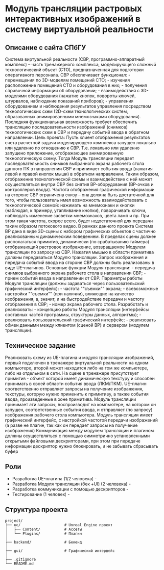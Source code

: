 # Модуль трансляции растровых интерактивных изображений в систему виртуальной реальности
## Описание с сайта СПбГУ
Система виртуальной реальности (СВР, программно-аппаратный комплекс) – часть тренажерного комплекса, моделирующего сложный технологический объект (СТО), предназначенная для подготовки оперативного персонала. СВР обеспечивает функционал: - перемещения по 3D-моделям помещений СТО; - изучения расположение помещений СТО и оборудования в них; - получения справочной информации об оборудовании; - взаимодействия с 3D-моделями оборудования (нажатие кнопок, повороты ключей, штурвалов, наблюдение показаний приборов); - управления оборудованием и наблюдения результатов управления посредством технологических схем (2D-схем технологических систем, образованных анимированными мнемознаками оборудования). Последняя функциональная возможность требует обеспечить трансляцию последовательности изображений (снимков) технологических схем в СВР и передачу событий ввода в обратном направлении. Цель проекта: Пусть клиент отображения результатов счета расчетной задачи моделирующего комплекса запущен локально или удаленно по отношению к СВР. Т.е. локально или удаленно запущено приложение, отображающее анимированную технологическую схему. Тогда Модуль трансляции передает последовательность снимков выбранного экрана рабочего стола данного ПК в направлении СВР и принимает события ввода (нажатия левой и правой кнопок мыши) в обратном направлении. Таким образом, отображение технологической схемы и взаимодействие с ней может осуществляться внутри СВР без снятия ВР-оборудования (ВР-очков и контроллеров ввода). Частота отображения графической информации на стороне СВР ограничена снизу – она должна быть достаточной для того, чтобы пользователь имел возможность взаимодействовать с технологической схемой: нажимать на мнемознаки и кнопки (наблюдая, к примеру, утапливание кнопки), поворачивать ключи, наблюдать изменение засветки мнемознаков, цвета ламп и пр. При этом такая частота, скорее всего, будет недостаточной для передачи таким образом потокового видео. В рамках данного проекта Система ВР дана в виде 3D-сцены с набором графических объектов с частично реализованным динамическим поведением. В пределах сцены должен располагаться примитив, динамически (по срабатыванию таймера) отображающий растровое изображение, возвращаемое Модулем трансляции по запросу из СВР. Нажатия мышью в области примитива должны передаваться Модулю трансляции. Запрос изображения и передача событий ввода на стороне СВР должны быть реализованы в виде UE-плагинов. Основные функции Модуля трансляции: - передача снимков выбранного экрана рабочего стола в направлении СВР; - прием событий ввода в направлении от СВР. Параметры работы Модуля трансляции (должны задаваться через пользовательский графический интерфейс): - частота ""съемки"" экрана; - всевозможные настройки ""съемки"" (при наличии), влияющие на качество изображения, а, значит, и на быстродействие передачи и частоту отображения в СВР; - номер экрана рабочего стола. Разработать и реализовать: - концепцию работы Модуля трансляции (интерфейсы составных частей программы, структуры данных, алгоритмы); - реализовать пользовательский графический интерфейс; - реализовать обмен данными между клиентом (сценой ВР) и сервером (модулем трансляции).
## Техническое задание
Реализовать схему из UE-плагина и модуля трансляции изображений, первый подключен в тренажере виртуальной реальности на одном компьютере, второй может находится либо на том же компьютере, либо на отдельном в сети.
На сцене в тренажере присутствует примитив - объект которой имеет динамическую текстуру и способен принимать в своей области события ввода (ЛКМ/ПКМ). UE-плагин соответственно отправляет запросы на получение изображения, текстуры, которую нужно применить к примитиву, а также события ввода, произведенные в зоне примитива. Модуль трансляции принимает эти запросы, воспроизводит на компьютере, на котором он запущен, соответственные события ввода, и отправляет (по запросу) изображения рабочего стола компьютера.
Модуль трансляции имеет графический интерфейс, с настройкой частотой передачи изображений (а разве не плагин, так как он передает запросы на получение изображения)
Коммуникация между модулем трансляции и плагином должны осуществляться с помощью симметрично установленными открытыми файловыми дескрипторами, при этом при передаче информации дескриптор нужно блокировать, и не забывать сбрасывать буфер
## Роли
- Разработка UE-плагина (1/2 человека) -
- Разработка Модуля трансляции (бек +UI) (2 человека) -
- Разработка коммуникации с помощью дескрипторов -
- Тестирование (1 человек) -
## Структура проекта
```text
project/
├── ue/                    # Unreal Engine проект
│   ├── Content/           # Ассеты
│   └── Plugins/           # Плагин
│
├── backend/               # Бекенд
│   
├── gui/                   # Графический интерфейс
│
├── .gitignore
└── README.md
```

